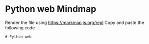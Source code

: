 # Python web Mindmap
Render the file using https://markmap.js.org/repl
Copy and paste the following code

```markmap
# Python web
```
